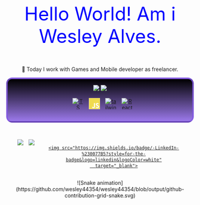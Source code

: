 <div align="center">
  <p style="color: blue; font-size: 50px;">Hello World! Am i Wesley Alves.</p>
  <p>🔭 Today I work with Games and Mobile developer as freelancer.</p>
</div>




<div
  style="background-image: linear-gradient(to bottom, black, rgba(130,87,229,.8)); gap: 20px; border-radius: 1rem; padding: 1rem; border: 4px solid rgba(130,87,229,.8);">
  <div style="gap: 10px;" align="center">
    <a href="https://github.com/wesley44354">
      <img height="190em"
        src="https://github-readme-stats.vercel.app/api?username=wesley44354&show_icons=true&theme=dark&include_all_commits=true&count_private=true" />
      <img height="190em"
        src="https://github-readme-stats.vercel.app/api/top-langs/?username=wesley44354&layout=compact&langs_count=7&theme=dark" />
  </div>
  <div align="center"
    style="display: inline_block;justify-content: space-between;padding: 1rem;display: flex;gap: 1em;justify-content: center;">
    <br>
    <img align="center" alt="TS" height="30em" width="30em"
      src="https://cdn.jsdelivr.net/gh/devicons/devicon@latest/icons/typescript/typescript-original.svg">
    <img align="center" alt="Js" height="30em" width="30em"
      src="https://raw.githubusercontent.com/devicons/devicon/master/icons/javascript/javascript-plain.svg">
    <img align="center" alt="tailwindcss" height="30em" width="30em"
      src="https://cdn.jsdelivr.net/gh/devicons/devicon@latest/icons/tailwindcss/tailwindcss-original.svg">
    <!-- <img align="center" alt="HTML" height="30em" width="30em" src="https://raw.githubusercontent.com/devicons/devicon/master/icons/html5/html5-original.svg">
            <img align="center" alt="CSS" height="30em" width="30em" src="https://raw.githubusercontent.com/devicons/devicon/master/icons/css3/css3-original.svg"> -->
    <img align="center" alt="React" height="30em" width="30em"
      src="https://upload.wikimedia.org/wikipedia/commons/thumb/a/a7/React-icon.svg/539px-React-icon.svg.png">
    <!-- <img align="right" alt="Rafa-pic" height="150" style="border-radius: 50;" src="https://media0.giphy.com/media/l2QDRkQtiuugmBHQ4/giphy.gif?cid=ecf05e47ba2qlq78pr3twrztbpm2g0wq76lfg7ufenhv9kpr&rid=giphy.gif&ct=g"> -->
  </div>
</div>

##

<div align="center">
    <div align="center"
    style="display: inline_block;justify-content: space-between;padding: 1rem;display: flex;gap: 1em;justify-content: center;">
  <a href="https://api.whatsapp.com/send?phone=67998887913" target="_blank" rel="external">
    <img src="https://img.shields.io/badge/WhatsApp-25D366?style=for-the-badge&logo=whatsapp&logoColor=white"
      target="_blank">
  </a>
  <a href="mailto:wesleyalvesdeveloper@gmail.com">
    <img src="https://img.shields.io/badge/-Gmail-%23333?style=for-the-badge&logo=gmail&logoColor=white" target="_blank"
      rel="external">
  </a>
  <a style="border-radius: 20px;" href="https://www.linkedin.com/in/wesley-alves-4b3834214/" target="_blank"
    rel="external">



    <img src="https://img.shields.io/badge/-LinkedIn-%230077B5?style=for-the-badge&logo=linkedin&logoColor=white"
      target="_blank">
      
  </a>
  </div>
  ![Snake animation](https://github.com/wesley44354/wesley44354/blob/output/github-contribution-grid-snake.svg)

</div>

</div>
